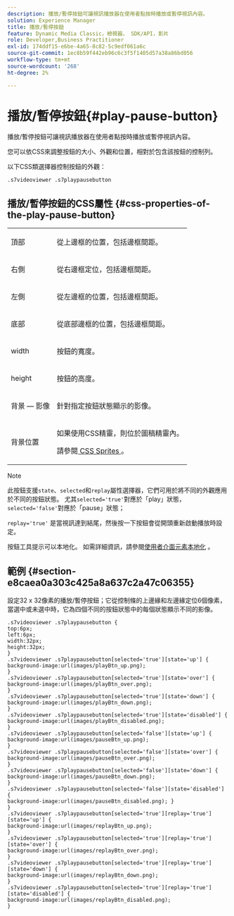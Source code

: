 ```yaml
---
description: 播放/暫停按鈕可讓視訊播放器在使用者點按時播放或暫停視訊內容。
solution: Experience Manager
title: 播放/暫停按鈕
feature: Dynamic Media Classic，檢視器， SDK/API，影片
role: Developer,Business Practitioner
exl-id: 174ddf15-e6be-4a65-8c82-5c9edf061a6c
source-git-commit: 1ec8b59f442eb96c6c3f5f1405d57a38a86bd056
workflow-type: tm+mt
source-wordcount: '268'
ht-degree: 2%

---
```


# 播放/暫停按鈕{#play-pause-button}

播放/暫停按鈕可讓視訊播放器在使用者點按時播放或暫停視訊內容。

<!--<a id="section_061E550C1C1D4DB2BD663A898895B38C"></a>-->

您可以依CSS來調整按鈕的大小、外觀和位置，相對於包含該按鈕的控制列。

以下CSS類選擇器控制按鈕的外觀：

```
.s7videoviewer .s7playpausebutton
```

## 播放/暫停按鈕的CSS屬性 {#css-properties-of-the-play-pause-button}

<table id="table_C48C56E696304C9BAFEE71BA9EA9A174"> 
 <tbody> 
  <tr> 
   <td colname="col1"> <p> <span class="codeph"> 頂部 </span> </p> </td> 
   <td colname="col2"> <p>從上邊框的位置，包括邊框間距。 </p> </td> 
  </tr> 
  <tr> 
   <td colname="col1"> <p> <span class="codeph"> 右側 </span> </p> </td> 
   <td colname="col2"> <p>從右邊框定位，包括邊框間距。 </p> </td> 
  </tr> 
  <tr> 
   <td colname="col1"> <p> <span class="codeph"> 左側 </span> </p> </td> 
   <td colname="col2"> <p>從左邊框的位置，包括邊框間距。 </p> </td> 
  </tr> 
  <tr> 
   <td colname="col1"> <p> <span class="codeph"> 底部 </span> </p> </td> 
   <td colname="col2"> <p> 從底部邊框的位置，包括邊框間距。 </p> </td> 
  </tr> 
  <tr> 
   <td colname="col1"> <p> <span class="codeph"> width </span> </p> </td> 
   <td colname="col2"> <p>按鈕的寬度。 </p> </td> 
  </tr> 
  <tr> 
   <td colname="col1"> <p> <span class="codeph"> height </span> </p> </td> 
   <td colname="col2"> <p>按鈕的高度。 </p> </td> 
  </tr> 
  <tr> 
   <td colname="col1"> <p> <span class="codeph"> 背景 — 影像  </span> </p> </td> 
   <td colname="col2"> <p>針對指定按鈕狀態顯示的影像。 </p> </td> 
  </tr> 
  <tr> 
   <td colname="col1"> <p> <span class="codeph"> 背景位置  </span> </p> </td> 
   <td colname="col2"> <p> 如果使用CSS精靈，則位於圖稿精靈內。 </p> <p>請參閱<a href="../../../c-html5-s7-aem-asset-viewers/c-html5-video-reference/c-html5-video-viewer-20-customizingviewer/c-html5-video-viewer-20-customizingviewer.md#section-9b6d8d601cb441d08214dada7bb4eddc" format="dita" scope="local"> CSS Sprites </a>。 </p> </td> 
  </tr> 
 </tbody> 
</table>

>[!NOTE]
>
>此按鈕支援`state`、`selected`和`replay`屬性選擇器，它們可用於將不同的外觀應用於不同的按鈕狀態。 尤其`selected='true'`對應於「play」狀態，`selected='false'`對應於「pause」狀態；
>
>`replay='true'` 是當視訊達到結尾，然後按一下按鈕會從開頭重新啟動播放時設定。

按鈕工具提示可以本地化。 如需詳細資訊，請參閱[使用者介面元素本地化](../../../c-html5-s7-aem-asset-viewers/c-html5-video-reference/r-html5-video-viewer-20-localization.md#concept-1d5ca2d8480f4064a51eddba13940aad) 。

## 範例 {#section-e8caea0a303c425a8a637c2a47c06355}

設定32 x 32像素的播放/暫停按鈕；它從控制條的上邊緣和左邊緣定位6個像素，當選中或未選中時，它為四個不同的按鈕狀態中的每個狀態顯示不同的影像。

```
.s7videoviewer .s7playpausebutton { 
top:6px; 
left:6px; 
width:32px; 
height:32px; 
} 
.s7videoviewer .s7playpausebutton[selected='true'][state='up'] { 
background-image:url(images/playBtn_up.png); 
} 
.s7videoviewer .s7playpausebutton[selected='true'][state='over'] {  
background-image:url(images/playBtn_over.png); 
} 
.s7videoviewer .s7playpausebutton[selected='true'][state='down'] {  
background-image:url(images/playBtn_down.png); 
} 
.s7videoviewer .s7playpausebutton[selected='true'][state='disabled'] { 
background-image:url(images/playBtn_disabled.png); 
} 
.s7videoviewer .s7playpausebutton[selected='false'][state='up'] {  
background-image:url(images/pauseBtn_up.png); 
} 
.s7videoviewer .s7playpausebutton[selected='false'][state='over'] {  
background-image:url(images/pauseBtn_over.png); 
} 
.s7videoviewer .s7playpausebutton[selected='false'][state='down'] {  
background-image:url(images/pauseBtn_down.png); 
} 
.s7videoviewer .s7playpausebutton[selected='false'][state='disabled'] {  
background-image:url(images/pauseBtn_disabled.png); } 
} 
.s7videoviewer .s7playpausebutton[selected='true'][replay='true'][state='up'] { 
background-image:url(images/replayBtn_up.png); 
} 
.s7videoviewer .s7playpausebutton[selected='true'][replay='true'][state='over'] {  
background-image:url(images/replayBtn_over.png); 
} 
.s7videoviewer .s7playpausebutton[selected='true'][replay='true'][state='down'] {  
background-image:url(images/replayBtn_down.png); 
} 
.s7videoviewer .s7playpausebutton[selected='true'][replay='true'][state='disabled'] { 
background-image:url(images/replayBtn_disabled.png); 
}
```

